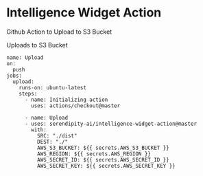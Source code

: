 # Intelligence Widget Action

Github Action to Upload to S3 Bucket

Uploads to S3 Bucket

```
name: Upload
on:
  push
jobs:
  upload:
    runs-on: ubuntu-latest
    steps:
      - name: Initializing action
        uses: actions/checkout@master

      - name: Upload
      - uses: serendipity-ai/intelligence-widget-action@master
        with:
          SRC: "./dist"
          DEST: "./"
          AWS_S3_BUCKET: ${{ secrets.AWS_S3_BUCKET }}
          AWS_REGION: ${{ secrets.AWS_REGION }}
          AWS_SECRET_ID: ${{ secrets.AWS_SECRET_ID }}
          AWS_SECRET_KEY: ${{ secrets.AWS_SECRET_KEY }}
```
